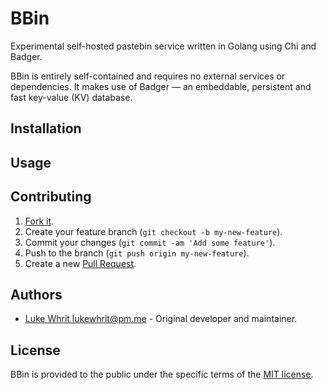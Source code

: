 # BBin

Experimental self-hosted pastebin service written in Golang using Chi and Badger.

BBin is entirely self-contained and requires no external services or dependencies. It makes use of Badger &mdash; an embeddable, persistent and fast key-value (KV) database.

## Installation
## Usage
## Contributing

1. [Fork it](https://lukewhrit/bbin/fork).
2. Create your feature branch (`git checkout -b my-new-feature`).
3. Commit your changes (`git commit -am 'Add some feature'`).
4. Push to the branch (`git push origin my-new-feature`).
5. Create a new [Pull Request](https://github.com/lukewhrit/bbin/pulls).

## Authors

* [Luke Whrit <lukewhrit@pm.me>](https://github.com/lukewhrit) - Original developer and maintainer.

## License

BBin is provided to the public under the specific terms of the [MIT license](LICENSE).
